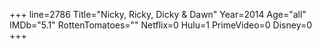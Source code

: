 +++
line=2786
Title="Nicky, Ricky, Dicky & Dawn"
Year=2014
Age="all"
IMDb="5.1"
RottenTomatoes=""
Netflix=0
Hulu=1
PrimeVideo=0
Disney=0
+++

